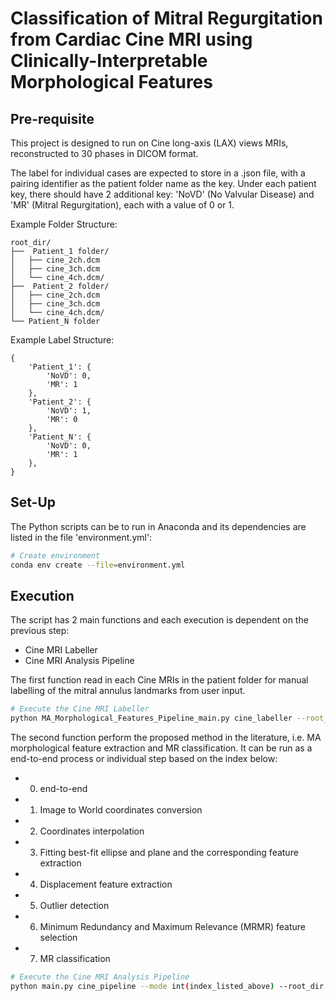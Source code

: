 # Classification of Mitral Regurgitation from Cardiac Cine MRI using Clinically-Interpretable Morphological Features

## Pre-requisite
This project is designed to run on Cine long-axis (LAX) views MRIs, reconstructed to 30 phases in DICOM format. 

The label for individual cases are expected to store in a .json file, with a pairing identifier as the patient folder name as the key. Under each patient key, there should have 2 additional key: 'NoVD' (No Valvular Disease) and 'MR' (Mitral Regurgitation), each with a value of 0 or 1.

Example Folder Structure:
```
root_dir/
├──  Patient_1 folder/
│   ├── cine_2ch.dcm
│   ├── cine_3ch.dcm
│   └── cine_4ch.dcm/
├──  Patient_2 folder/
│   ├── cine_2ch.dcm
│   ├── cine_3ch.dcm
│   └── cine_4ch.dcm/
└── Patient_N folder
```

Example Label Structure:
```
{
    'Patient_1': {
        'NoVD': 0,
        'MR': 1
    },
    'Patient_2': {
        'NoVD': 1,
        'MR': 0
    },
    'Patient_N': {
        'NoVD': 0,
        'MR': 1
    },
}
```

## Set-Up
The Python scripts can be to run in Anaconda and its dependencies are listed in the file 'environment.yml':
```sh
# Create environment
conda env create --file=environment.yml
```

## Execution
The script has 2 main functions and each execution is dependent on the previous step: 
- Cine MRI Labeller
- Cine MRI Analysis Pipeline

The first function read in each Cine MRIs in the patient folder for manual labelling of the mitral annulus landmarks from user input.
```sh
# Execute the Cine MRI Labeller
python MA_Morphological_Features_Pipeline_main.py cine_labeller --root_dir path/to/read_in_N_write_out --dcm_dir path/to/images --labels_path path/to/labels.json --timeout int(idel_time_before_exiting) --n int(number_of_phases2skip_labelling) --pathology str(label_only_NoVD_or_MR)
```

The second function perform the proposed method in the literature, i.e. MA morphological feature extraction and MR classification. It can be run as a end-to-end process or individual step based on the index below:
- 0. end-to-end
- 1. Image to World coordinates conversion
- 2. Coordinates interpolation
- 3. Fitting best-fit ellipse and plane and the corresponding feature extraction
- 4. Displacement feature extraction
- 5. Outlier detection
- 6. Minimum Redundancy and Maximum Relevance (MRMR) feature selection
- 7. MR classification

```sh
# Execute the Cine MRI Analysis Pipeline
python main.py cine_pipeline --mode int(index_listed_above) --root_dir path/to/read_in_N_write_out --dcm_dir path/to/images --labels_path path/to/labels.json
```
